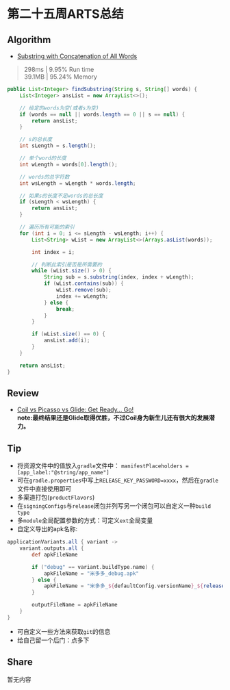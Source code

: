 # 第二十五周ARTS总结
## Algorithm
- [Substring with Concatenation of All Words](https://leetcode.com/problems/substring-with-concatenation-of-all-words/)
> 298ms | 9.95% Run time  
> 39.1MB | 95.24% Memory
```java
public List<Integer> findSubstring(String s, String[] words) {
    List<Integer> ansList = new ArrayList<>();

    // 给定的words为空(或者s为空)
    if (words == null || words.length == 0 || s == null) {
        return ansList;
    }

    // s的总长度
    int sLength = s.length();

    // 单个word的长度
    int wLength = words[0].length();

    // words的总字符数
    int wsLength = wLength * words.length;

    // 如果s的长度不足words的总长度
    if (sLength < wsLength) {
        return ansList;
    }

    // 遍历所有可能的索引
    for (int i = 0; i <= sLength - wsLength; i++) {
        List<String> wList = new ArrayList<>(Arrays.asList(words));

        int index = i;

        // 判断此索引是否是所需要的
        while (wList.size() > 0) {
            String sub = s.substring(index, index + wLength);
            if (wList.contains(sub)) {
                wList.remove(sub);
                index += wLength;
            } else {
                break;
            }
        }

        if (wList.size() == 0) {
            ansList.add(i);
        }
    }

    return ansList;
}
```

## Review
- [Coil vs Picasso vs Glide: Get Ready… Go!](https://proandroiddev.com/coil-vs-picasso-vs-glide-get-ready-go-774add8cfd40)  
**note:最终结果还是Glide取得优胜，不过Coil身为新生儿还有很大的发展潜力。**

## Tip
+ 将资源文件中的值放入`gradle`文件中：
`manifestPlaceholders = [app_label:"@string/app_name"]`
+ 可在`gradle.properties`中写上`RELEASE_KEY_PASSWORD=xxxx`，然后在`gradle`文件中直接使用即可
+ 多渠道打包(`productFlavors`)
+ 在`signingConfigs`与`release`闭包并列写另一个闭包可以自定义一种`build type`
+ 多`module`全局配置参数的方式：可定义`ext`全局变量
+ 自定义导出的apk名称:
```groovy
applicationVariants.all { variant ->
    variant.outputs.all {
        def apkFileName

        if ("debug" == variant.buildType.name) {
            apkFileName = "米多多_debug.apk"
        } else {
            apkFileName = "米多多_${defaultConfig.versionName}_${releaseTime()}.apk"
        }

        outputFileName = apkFileName
    }
}
```
+ 可自定义一些方法来获取`git`的信息
+ 给自己留一个后门：点多下
  
## Share
暂无内容